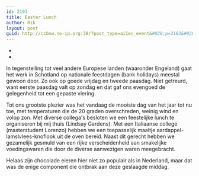 ```yaml
---
id: 2193
title: Easter Lunch
author: Rik
layout: post
guid: http://csbnw.no-ip.org:38/?post_type=ai1ec_event&#038;p=2193&#038;instance_id=
---
```

-
-
In tegenstelling tot veel andere Europese landen (waaronder Engeland) gaat het werk in Schotland op nationale feestdagen (bank holidays) meestal gewoon door. Zo ook op goede vrijdag en tweede paasdag. Niet getreurd, want eerste paasdag valt op zondag en dat gaf ons evengoed de gelegenheid tot een gepaste viering.

Tot ons grootste plezier was het vandaag de mooiste dag van het jaar tot nu toe, met temperaturen die de 20 graden overschreden, weinig wind en volop zon. Met diverse collega's besloten we een feestelijke lunch te organiseren bij mij thuis (Lindsay Gardens). Met een Italiaanse college (masterstudent Lorenzo) hebben we een toepasselijk maaltje aardappel-lamslvlees-knoflook uit de oven bereid. Naast dit gerecht hebben we gezamelijk gesmuld van een rijke verscheidenheid aan smakelijke voedingswaren die door de diverse aanwezigen waren meegebracht.

Helaas zijn chocolade eieren hier niet zo populair als in Nederland, maar dat was de enige component die ontbrak aan deze geslaagde middag.